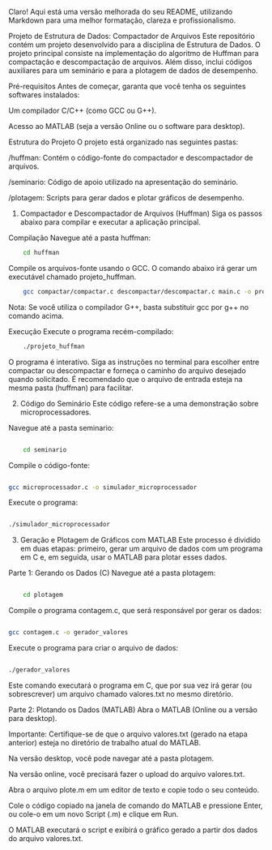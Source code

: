 Claro! Aqui está uma versão melhorada do seu README, utilizando Markdown para uma melhor formatação, clareza e profissionalismo.

Projeto de Estrutura de Dados: Compactador de Arquivos
Este repositório contém um projeto desenvolvido para a disciplina de Estrutura de Dados. O projeto principal consiste na implementação do algoritmo de Huffman para compactação e descompactação de arquivos. Além disso, inclui códigos auxiliares para um seminário e para a plotagem de dados de desempenho.

Pré-requisitos
Antes de começar, garanta que você tenha os seguintes softwares instalados:

Um compilador C/C++ (como GCC ou G++).

Acesso ao MATLAB (seja a versão Online ou o software para desktop).

Estrutura do Projeto
O projeto está organizado nas seguintes pastas:

/huffman: Contém o código-fonte do compactador e descompactador de arquivos.

/seminario: Código de apoio utilizado na apresentação do seminário.

/plotagem: Scripts para gerar dados e plotar gráficos de desempenho.

1. Compactador e Descompactador de Arquivos (Huffman)
Siga os passos abaixo para compilar e executar a aplicação principal.

Compilação
Navegue até a pasta huffman:

```bash
    cd huffman
```

Compile os arquivos-fonte usando o GCC. O comando abaixo irá gerar um executável chamado projeto_huffman.

```bash
    gcc compactar/compactar.c descompactar/descompactar.c main.c -o projeto_huffman
``` 
Nota: Se você utiliza o compilador G++, basta substituir gcc por g++ no comando acima.

Execução
Execute o programa recém-compilado:

```bash
    ./projeto_huffman
```
O programa é interativo. Siga as instruções no terminal para escolher entre compactar ou descompactar e forneça o caminho do arquivo desejado quando solicitado. É recomendado que o arquivo de entrada esteja na mesma pasta (huffman) para facilitar.

2. Código do Seminário
Este código refere-se a uma demonstração sobre microprocessadores.

Navegue até a pasta seminario:

```bash

    cd seminario
```
Compile o código-fonte:

```Bash

gcc microprocessador.c -o simulador_microprocessador
```
Execute o programa:

```bash

./simulador_microprocessador
```
3. Geração e Plotagem de Gráficos com MATLAB
Este processo é dividido em duas etapas: primeiro, gerar um arquivo de dados com um programa em C e, em seguida, usar o MATLAB para plotar esses dados.

Parte 1: Gerando os Dados (C)
Navegue até a pasta plotagem:

```Bash

    cd plotagem
```
Compile o programa contagem.c, que será responsável por gerar os dados:

```bash

gcc contagem.c -o gerador_valores
```
Execute o programa para criar o arquivo de dados:

```bash

./gerador_valores
```
Este comando executará o programa em C, que por sua vez irá gerar (ou sobrescrever) um arquivo chamado valores.txt no mesmo diretório.

Parte 2: Plotando os Dados (MATLAB)
Abra o MATLAB (Online ou a versão para desktop).

Importante: Certifique-se de que o arquivo valores.txt (gerado na etapa anterior) esteja no diretório de trabalho atual do MATLAB.

Na versão desktop, você pode navegar até a pasta plotagem.

Na versão online, você precisará fazer o upload do arquivo valores.txt.

Abra o arquivo plote.m em um editor de texto e copie todo o seu conteúdo.

Cole o código copiado na janela de comando do MATLAB e pressione Enter, ou cole-o em um novo Script (.m) e clique em Run.

O MATLAB executará o script e exibirá o gráfico gerado a partir dos dados do arquivo valores.txt.